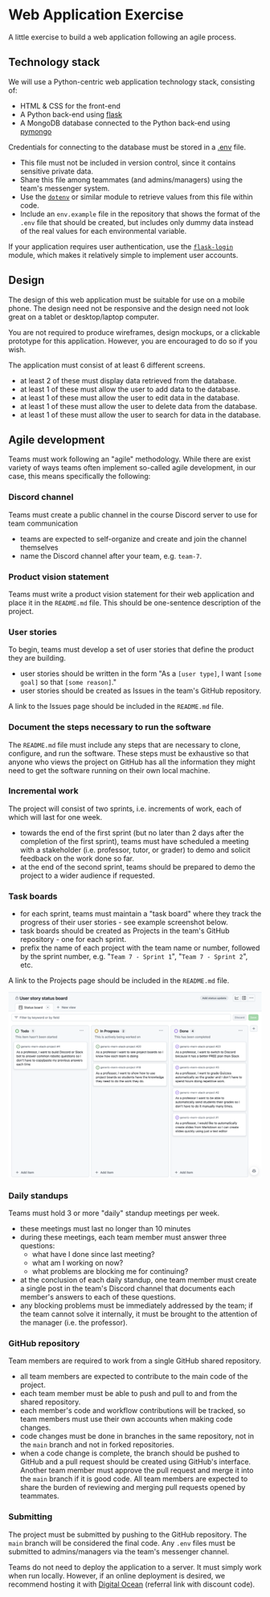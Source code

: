 # Web Application Exercise

A little exercise to build a web application following an agile process.

## Technology stack

We will use a Python-centric web application technology stack, consisting of:

- HTML & CSS for the front-end
- A Python back-end using [flask](https://flask.palletsprojects.com/en/2.2.x/)
- A MongoDB database connected to the Python back-end using [pymongo](https://pymongo.readthedocs.io/en/stable/)

Credentials for connecting to the database must be stored in a [.env](https://knowledge.kitchen/content/courses/software-engineering/slides/flask-pymongo/#combined) file.

- This file must not be included in version control, since it contains sensitive private data.
- Share this file among teammates (and admins/managers) using the team's messenger system.
- Use the [`dotenv`](https://pypi.org/project/python-dotenv/) or similar module to retrieve values from this file within code.
- Include an `env.example` file in the repository that shows the format of the `.env` file that should be created, but includes only dummy data instead of the real values for each environmental variable.

If your application requires user authentication, use the [`flask-login`](https://pypi.org/project/Flask-Login/) module, which makes it relatively simple to implement user accounts.

## Design

The design of this web application must be suitable for use on a mobile phone. The design need not be responsive and the design need not look great on a tablet or desktop/laptop computer.

You are not required to produce wireframes, design mockups, or a clickable prototype for this application. However, you are encouraged to do so if you wish.

The application must consist of at least 6 different screens.

- at least 2 of these must display data retrieved from the database.
- at least 1 of these must allow the user to add data to the database.
- at least 1 of these must allow the user to edit data in the database.
- at least 1 of these must allow the user to delete data from the database.
- at least 1 of these must allow the user to search for data in the database.

## Agile development

Teams must work following an "agile" methodology. While there are exist variety of ways teams often implement so-called agile development, in our case, this means specifically the following:

### Discord channel

Teams must create a public channel in the course Discord server to use for team communication

- teams are expected to self-organize and create and join the channel themselves
- name the Discord channel after your team, e.g. `team-7`.

### Product vision statement

Teams must write a product vision statement for their web application and place it in the `README.md` file. This should be one-sentence description of the project.

### User stories

To begin, teams must develop a set of user stories that define the product they are building.

- user stories should be written in the form "As a `[user type]`, I want `[some goal]` so that `[some reason]`."
- user stories should be created as Issues in the team's GitHub repository.

A link to the Issues page should be included in the `README.md` file.

### Document the steps necessary to run the software

The `README.md` file must include any steps that are necessary to clone, configure, and run the software. These steps must be exhaustive so that anyone who views the project on GitHub has all the information they might need to get the software running on their own local machine.

### Incremental work

The project will consist of two sprints, i.e. increments of work, each of which will last for one week.

- towards the end of the first sprint (but no later than 2 days after the completion of the first sprint), teams must have scheduled a meeting with a stakeholder (i.e. professor, tutor, or grader) to demo and solicit feedback on the work done so far.
- at the end of the second sprint, teams should be prepared to demo the project to a wider audience if requested.

### Task boards

- for each sprint, teams must maintain a "task board" where they track the progress of their user stories - see example screenshot below.
- task boards should be created as Projects in the team's GitHub repository - one for each sprint.
- prefix the name of each project with the team name or number, followed by the sprint number, e.g. "`Team 7 - Sprint 1`", "`Team 7 - Sprint 2`", etc.

A link to the Projects page should be included in the `README.md` file.

![simple task board](app/static/images/github-user-story-status-board.png)

### Daily standups

Teams must hold 3 or more "daily" standup meetings per week.

- these meetings must last no longer than 10 minutes
- during these meetings, each team member must answer three questions:
  - what have I done since last meeting?
  - what am I working on now?
  - what problems are blocking me for continuing?
- at the conclusion of each daily standup, one team member must create a single post in the team's Discord channel that documents each member's answers to each of these questions.
- any blocking problems must be immediately addressed by the team; if the team cannot solve it internally, it must be brought to the attention of the manager (i.e. the professor).

### GitHub repository

Team members are required to work from a single GitHub shared repository.

- all team members are expected to contribute to the main code of the project.
- each team member must be able to push and pull to and from the shared repository.
- each member's code and workflow contributions will be tracked, so team members must use their own accounts when making code changes.
- code changes must be done in branches in the same repository, not in the `main` branch and not in forked repositories.
- when a code change is complete, the branch should be pushed to GitHub and a pull request should be created using GitHub's interface. Another team member must approve the pull request and merge it into the `main` branch if it is good code. All team members are expected to share the burden of reviewing and merging pull requests opened by teammates.

### Submitting

The project must be submitted by pushing to the GitHub repository. The `main` branch will be considered the final code. Any `.env` files must be submitted to admins/managers via the team's messenger channel.

Teams do not need to deploy the application to a server. It must simply work when run locally. However, if an online deployment is desired, we recommend hosting it with [Digital Ocean](https://m.do.co/c/4d1066078eb0) (referral link with discount code).
